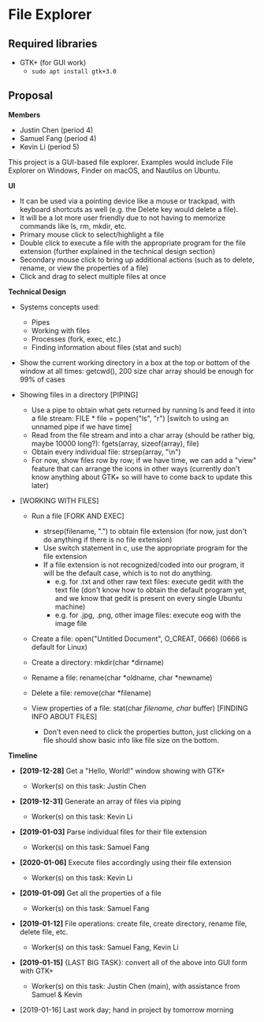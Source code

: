 # File Explorer

## Required libraries
- GTK+ (for GUI work)
  - ```sudo apt install gtk+3.0```

## Proposal
**Members**
  - Justin Chen (period 4)
  - Samuel Fang (period 4)
  - Kevin Li (period 5)

This project is a GUI-based file explorer. Examples would include File Explorer on Windows, Finder on macOS, and Nautilus on Ubuntu.

**UI**
  - It can be used via a pointing device like a mouse or trackpad, with keyboard shortcuts as well (e.g. the Delete key would delete a file).
  - It will be a lot more user friendly due to not having to memorize commands like ls, rm, mkdir, etc. 
  - Primary mouse click to select/highlight a file
  - Double click to execute a file with the appropriate program for the file extension (further explained in the technical design section)
  - Secondary mouse click to bring up additional actions (such as to delete, rename, or view the properties of a file)
  - Click and drag to select multiple files at once
  
**Technical Design**
  - Systems concepts used:
    - Pipes
    - Working with files
    - Processes (fork, exec, etc.)
    - Finding information about files (stat and such)

  - Show the current working directory in a box at the top or bottom of the window at all times: getcwd(), 200 size char array should be enough for 99% of cases
  - Showing files in a directory [PIPING]
    - Use a pipe to obtain what gets returned by running ls and feed it into a file stream: FILE * file = popen("ls", "r") [switch to using an unnamed pipe if we have time]
    - Read from the file stream and into a char array (should be rather big, maybe 10000 long?): fgets(array, sizeof(array), file)
    - Obtain every individual file: strsep(array, "\n")
    - For now, show files row by row; if we have time, we can add a "view" feature that can arrange the icons in other ways (currently don't know anything about GTK+ so will have to come back to update this later)

 - [WORKING WITH FILES]
   - Run a file [FORK AND EXEC]
     - strsep(filename, ".") to obtain file extension (for now, just don't do anything if there is no file extension)
     - Use switch statement in c, use the appropriate program for the file extension
     - If a file extension is not recognized/coded into our program, it will be the default case, which is to not do anything.
       - e.g. for .txt and other raw text files: execute gedit with the text file (don't know how to obtain the default program yet, and we know that gedit is present on every single Ubuntu machine)
       - e.g. for .jpg, .png, other image files: execute eog with the image file
 
   - Create a file: open("Untitled Document", O_CREAT, 0666) (0666 is default for Linux)
   - Create a directory: mkdir(char *dirname)
   - Rename a file: rename(char *oldname, char *newname)
   - Delete a file: remove(char *filename)
   - View properties of a file: stat(char *filename, char* buffer) [FINDING INFO ABOUT FILES]
     - Don't even need to click the properties button, just clicking on a file should show basic info like file size on the bottom.
  
**Timeline**
  - **[2019-12-28]** Get a "Hello, World!" window showing with GTK+
    - Worker(s) on this task: Justin Chen
    
  - **[2019-12-31]** Generate an array of files via piping
    - Worker(s) on this task: Kevin Li
    
  - **[2019-01-03]** Parse individual files for their file extension
    - Worker(s) on this task: Samuel Fang
    
  - **[2020-01-06]** Execute files accordingly using their file extension
    - Worker(s) on this task: Kevin Li
    
  - **[2019-01-09]** Get all the properties of a file
    - Worker(s) on this task: Samuel Fang
    
  - **[2019-01-12]** File operations: create file, create directory, rename file, delete file, etc.
    - Worker(s) on this task: Samuel Fang, Kevin Li
    
  - **[2019-01-15]** {LAST BIG TASK}: convert all of the above into GUI form with GTK+
    - Worker(s) on this task: Justin Chen (main), with assistance from Samuel & Kevin
    
  - [2019-01-16] Last work day; hand in project by tomorrow morning
